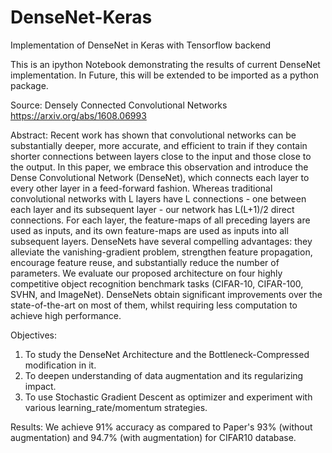 # DenseNet-Keras
Implementation of DenseNet in Keras with Tensorflow backend

This is an ipython Notebook demonstrating the results of current DenseNet implementation. In Future, this will be extended to be imported as a python package.

Source:    Densely Connected Convolutional Networks https://arxiv.org/abs/1608.06993

Abstract:
Recent work has shown that convolutional networks can be substantially deeper, more accurate, and efficient to train if they contain shorter connections between layers close to the input and those close to the output. In this paper, we embrace this observation and introduce the Dense Convolutional Network (DenseNet), which connects each layer to every other layer in a feed-forward fashion. Whereas traditional convolutional networks with L layers have L connections - one between each layer and its subsequent layer - our network has L(L+1)/2 direct connections. For each layer, the feature-maps of all preceding layers are used as inputs, and its own feature-maps are used as inputs into all subsequent layers. DenseNets have several compelling advantages: they alleviate the vanishing-gradient problem, strengthen feature propagation, encourage feature reuse, and substantially reduce the number of parameters. We evaluate our proposed architecture on four highly competitive object recognition benchmark tasks (CIFAR-10, CIFAR-100, SVHN, and ImageNet). DenseNets obtain significant improvements over the state-of-the-art on most of them, whilst requiring less computation to achieve high performance.

Objectives:
1. To study the DenseNet Architecture and the Bottleneck-Compressed modification in it.
2. To deepen understanding of data augmentation and its regularizing impact.
3. To use Stochastic Gradient Descent as optimizer and experiment with various learning_rate/momentum strategies.

Results:
We achieve 91% accuracy as compared to Paper's 93% (without augmentation) and 94.7% (with augmentation) for CIFAR10 database.

